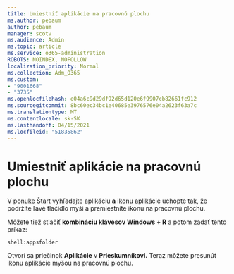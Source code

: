 ```yaml
---
title: Umiestniť aplikácie na pracovnú plochu
ms.author: pebaum
author: pebaum
manager: scotv
ms.audience: Admin
ms.topic: article
ms.service: o365-administration
ROBOTS: NOINDEX, NOFOLLOW
localization_priority: Normal
ms.collection: Adm_O365
ms.custom:
- "9001668"
- "3735"
ms.openlocfilehash: e04a6c9d29df92d65d120e6f9907cb82661fc912
ms.sourcegitcommit: 8bc60ec34bc1e40685e3976576e04a2623f63a7c
ms.translationtype: MT
ms.contentlocale: sk-SK
ms.lasthandoff: 04/15/2021
ms.locfileid: "51835862"
---
```

# <a name="put-apps-on-the-desktop"></a>Umiestniť aplikácie na pracovnú plochu

V ponuke Štart vyhľadajte aplikáciu **a** ikonu aplikácie uchopte tak, že podržíte ľavé tlačidlo myši a premiestníte ikonu na pracovnú plochu.

Môžete tiež stlačiť **kombináciu klávesov Windows + R** a potom zadať tento príkaz:

`shell:appsfolder`

Otvorí sa priečinok **Aplikácie** v **Prieskumníkovi.** Teraz môžete presunúť ikonu aplikácie myšou na pracovnú plochu.
